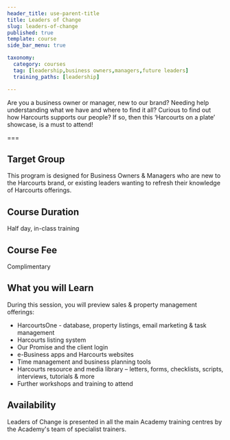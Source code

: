 ```yaml
---
header_title: use-parent-title
title: Leaders of Change
slug: leaders-of-change
published: true
template: course
side_bar_menu: true

taxonomy:
  category: courses
  tag: [leadership,business owners,managers,future leaders]
  training_paths: [leadership]

---
```


Are you a business owner or manager, new to our brand? Needing help understanding what we have and where to find it all? Curious to find out how Harcourts supports our people? If so, then this ‘Harcourts on a plate’ showcase, is a must to attend!

===
	
## Target Group
This program is designed for Business Owners & Managers who are new to the Harcourts brand, or existing leaders wanting to refresh their knowledge of Harcourts offerings.

## Course Duration
Half day, in-class training

## Course Fee
Complimentary

## What you will Learn
During this session, you will preview sales & property management offerings:
- HarcourtsOne - database, property listings, email marketing & task management 
- Harcourts listing system
- Our Promise and the client login
- e-Business apps and Harcourts websites 
- Time management and business planning tools
- Harcourts resource and media library – letters, forms, checklists, scripts, interviews, tutorials & more
- Further workshops and training to attend

## Availability
Leaders of Change is presented in all the main Academy training centres by the Academy's team of specialist trainers.
